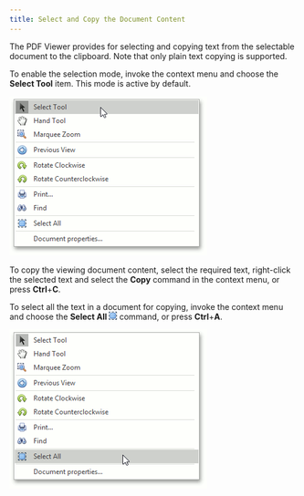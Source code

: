 ```yaml
---
title: Select and Copy the Document Content
---
```

The PDF Viewer provides for selecting and copying text from the selectable document to the clipboard. Note that only plain text copying is supported.

To enable the selection mode, invoke the context menu and choose the **Select Tool** item. This mode is active by default.

![pdf-viewer-11](../../images/Img24456.png)

To copy the viewing document content, select the required text, right-click the selected text and select the **Copy** command in the context menu, or press **Ctrl**+**C**.

To select all the text in a document for copying, invoke the context menu and choose the **Select All** ![pdf-viewer-select-all](../../images/Img24383.png) command, or press **Ctrl**+**A**.

![pdf-viewer-10](../../images/Img24454.png)